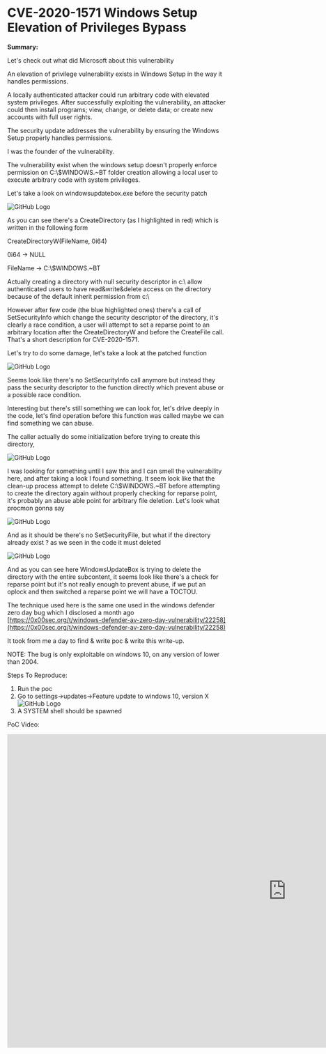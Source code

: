# **CVE-2020-1571 Windows Setup Elevation of Privileges Bypass**

**Summary:**

Let&#39;s check out what did Microsoft about this vulnerability

An elevation of privilege vulnerability exists in Windows Setup in the way it handles permissions.

A locally authenticated attacker could run arbitrary code with elevated system privileges. After successfully exploiting the vulnerability, an attacker could then install programs; view, change, or delete data; or create new accounts with full user rights.

The security update addresses the vulnerability by ensuring the Windows Setup properly handles permissions.

I was the founder of the vulnerability.

The vulnerability exist when the windows setup doesn't properly enforce permission on C:\\$WINDOWS.~BT folder creation allowing a local user to execute arbitrary code with system privileges.

Let&#39;s take a look on windowsupdatebox.exe before the security patch

![GitHub Logo](/images/image1.png)

As you can see there's a CreateDirectory (as I highlighted in red) which is written in the following form

CreateDirectoryW(FileName, 0i64)

0i64 -> NULL

FileName -> C:\\$WINDOWS.~BT

Actually creating a directory with null security descriptor in c:\\ allow authenticated users to have read&write&delete access on the directory because of the default inherit permission from c:\\

However after few code (the blue highlighted ones) there&#39;s a call of SetSecurityInfo which change the security descriptor of the directory, it&#39;s clearly a race condition, a user will attempt to set a reparse point to an arbitrary location after the CreateDirectoryW and before the CreateFile call. That&#39;s a short description for CVE-2020-1571.

Let&#39;s try to do some damage, let&#39;s take a look at the patched function

![GitHub Logo](/images/image2.png)

Seems look like there&#39;s no SetSecurityInfo call anymore but instead they pass the security descriptor to the function directly which prevent abuse or a possible race condition.

Interesting but there&#39;s still something we can look for, let&#39;s drive deeply in the code, let&#39;s find operation before this function was called maybe we can find something we can abuse.

The caller actually do some initialization before trying to create this directory,

![GitHub Logo](/images/image3.png)

I was looking for something until I saw this and I can smell the vulnerability here, and after taking a look I found something. It seem look like that the clean-up process attempt to delete C:\\$WINDOWS.~BT before attempting to create the directory again without properly checking for reparse point, it&#39;s probably an abuse able point for arbitrary file deletion. Let's look what procmon gonna say

![GitHub Logo](/images/image4.png)

And as it should be there's no SetSecurityFile, but what if the directory already exist ? as we seen in the code it must deleted

![GitHub Logo](/images/image5.png)

And as you can see here WindowsUpdateBox is trying to delete the directory with the entire subcontent, it seems look like there's a check for reparse point but it&#39;s not really enough to prevent abuse, if we put an oplock and then switched a reparse point we will have a TOCTOU.

The technique used here is the same one used in the windows defender zero day bug which I disclosed a month ago [https://0x00sec.org/t/windows-defender-av-zero-day-vulnerability/22258](https://0x00sec.org/t/windows-defender-av-zero-day-vulnerability/22258)

It took from me a day to find &amp; write poc &amp; write this write-up.

NOTE: The bug is only exploitable on windows 10, on any version of lower than 2004.

Steps To Reproduce:

1. Run the poc
2. Go to settings->updates->Feature update to windows 10, version X
![GitHub Logo](/images/image6.png)
3. A SYSTEM shell should be spawned

PoC Video:
<iframe width="1280" height="720" src="https://www.youtube.com/embed/rRxfZQ0jPLA" frameborder="0" allow="accelerometer; autoplay; encrypted-media; gyroscope; picture-in-picture" allowfullscreen></iframe>
